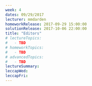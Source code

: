 ```yaml
---
week: 4
dates: 09/29/2017
lecturer: mmdarden
homeworkRelease: 2017-09-29 15:00:00
solutionRelease: 2017-10-06 22:00:00
title: "Editors"
# lectureTopics:
#   - TBD
# homeworkTopics:
#   - TBD
# advancedTopics:
#   - TBD
lectureSummary:
leccapWed:
leccapFri:
---
```

